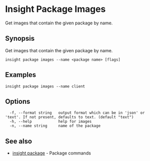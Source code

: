 # Insight Package Images

Get images that contain the given package by name.

## <a id='synopsis'></a>Synopsis

Get images that contain the given package by name.

```
insight package images --name <package name> [flags]
```

## <a id='examples'></a>Examples

```
insight package images --name client
```

## <a id='options'></a>Options

```
  -f, --format string   output format which can be in 'json' or 'text'. If not present, defaults to text. (default "text")
  -h, --help            help for images
  -n, --name string     name of the package
```

## <a id='see-also'></a>See also

* [insight package](insight-package.md)	 - Package commands
